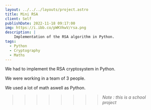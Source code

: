 ```yaml
---
layout: ../../../layouts/project.astro
title: Mini RSA
client: Self
publishDate: 2022-11-18 09:17:00
img: https://i.ibb.co/pWKVkwV/rsa.png
description: |
    Implementation of the RSA algorithm in Python.
tags:
  - Python
  - Cryptography
  - Maths
---
```


We had to implement the RSA cryptosystem in Python.

We were working in a team of 3 people.

We used a lot of math aswell as Python.

>>>>>>>> _Note : this is a school project_